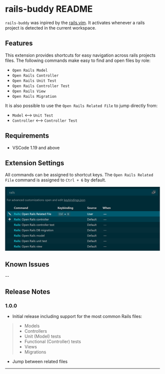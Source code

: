 # rails-buddy README

`rails-buddy` was inpired by the [rails.vim](https://github.com/tpope/vim-rails). It activates whenever a rails project is detected in the current workspace.

## Features

This extension provides shortcuts for easy navigation across rails projects files. The following commands make easy to find and open files by role:

* `Open Rails Model`
* `Open Rails Controller`
* `Open Rails Unit Test`
* `Open Rails Controller Test`
* `Open Rails View`
* `Open Rails Migration`

It is also possible to use the `Open Rails Related File` to jump directly from:
* `Model` <--> `Unit Test`
* `Controller` <--> `Controller Test`


## Requirements

* VSCode 1.19 and above

## Extension Settings
All commands can be assigned to shortcut keys. The `Open Rails Related File` command is assigned to `Ctrl + 6` by default. 

![Short Keys configuration](images/shortcut_config.png)

## Known Issues
--

## Release Notes

### 1.0.0

* Initial release including support for the most common Rails files: 
> * Models
> * Controllers
> * Unit (Model) tests
> * Functional (Controller) tests
> * Views
> * Migrations

* Jump between related files
-----------------------------------------------------------------------------------------------------------